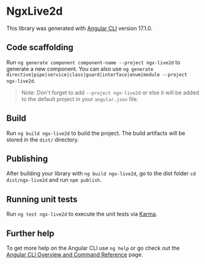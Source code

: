 # NgxLive2d

This library was generated with [Angular CLI](https://github.com/angular/angular-cli) version 17.1.0.

## Code scaffolding

Run `ng generate component component-name --project ngx-live2d` to generate a new component. You can also use `ng generate directive|pipe|service|class|guard|interface|enum|module --project ngx-live2d`.
> Note: Don't forget to add `--project ngx-live2d` or else it will be added to the default project in your `angular.json` file. 

## Build

Run `ng build ngx-live2d` to build the project. The build artifacts will be stored in the `dist/` directory.

## Publishing

After building your library with `ng build ngx-live2d`, go to the dist folder `cd dist/ngx-live2d` and run `npm publish`.

## Running unit tests

Run `ng test ngx-live2d` to execute the unit tests via [Karma](https://karma-runner.github.io).

## Further help

To get more help on the Angular CLI use `ng help` or go check out the [Angular CLI Overview and Command Reference](https://angular.io/cli) page.
